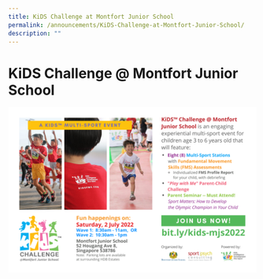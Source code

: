 ```yaml
---
title: KiDS Challenge at Montfort Junior School
permalink: /announcements/KiDS-Challenge-at-Montfort-Junior-School/
description: ""
---
```


# **KiDS Challenge @ Montfort Junior School**

![](/images/KiDS%20Challenge%20%20MJS%20Final%202.png)